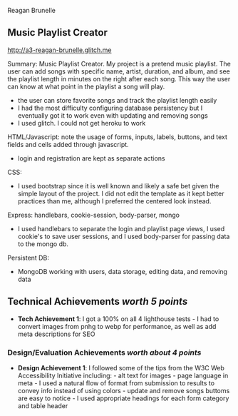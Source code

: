 Reagan Brunelle

## Music Playlist Creator

http://a3-reagan-brunelle.glitch.me

Summary: Music Playlist Creator. My project is a pretend music playlist. The user can add songs with specific name, artist, duration, and album, and see the playlist length in minutes on the right after each song. This way the user can know at what point in the playlist a song will play.

- the user can store favorite songs and track the playlist length easily
- I had the most difficulty configuring database persistency but I eventually got it to work even with updating and removing songs
- I used glitch. I could not get heroku to work

HTML/Javascript: note the usage of forms, inputs, labels, buttons, and text fields and cells added through javascript.
- login and registration are kept as separate actions

CSS:
- I used bootstrap since it is well known and likely a safe bet given the simple layout of the project. I did not edit the template as it kept better practices than me, although I preferred the centered look instead.

Express: handlebars, cookie-session, body-parser, mongo
- I used handlebars to separate the login and playlist page views, I used cookie's to save user sessions, and I used body-parser for passing data to the mongo db. 

Persistent DB:
- MongoDB working with users, data storage, editing data, and removing data


## Technical Achievements     *worth 5 points*
- **Tech Achievement 1**: I got a 100% on all 4 lighthouse tests
                            - I had to convert images from pnhg to webp for performance, as well as add meta descriptions for SEO

### Design/Evaluation Achievements  *worth about 4 points*
- **Design Achievement 1**: I followed some of the tips from the W3C Web Accessibility Initiative including:
                              - alt text for images
                              - page language in meta
                              - I used a natural flow of format from submission to results to convey info instead of using colors
                              - update and remove songs buttoms are easy to notice
                              - I used appropriate headings for each form category and table header
                          
